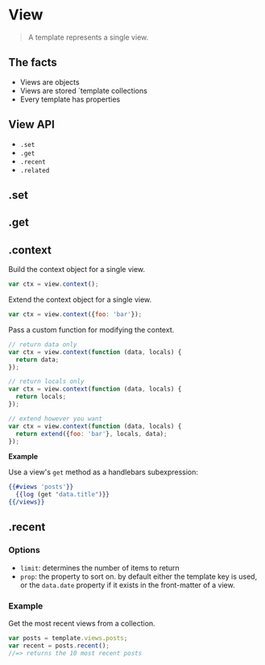 # View

> A template represents a single view. 

## The facts

- Views are objects
- Views are stored `template collections
- Every template has properties



## View API

- `.set`
- `.get`
- `.recent`
- `.related`

## .set
## .get

## .context

Build the context object for a single view.

```js
var ctx = view.context();
```

Extend the context object for a single view.

```js
var ctx = view.context({foo: 'bar'});
```

Pass a custom function for modifying the context.

```js
// return data only
var ctx = view.context(function (data, locals) {
  return data;
});

// return locals only
var ctx = view.context(function (data, locals) {
  return locals;
});

// extend however you want
var ctx = view.context(function (data, locals) {
  return extend({foo: 'bar'}, locals, data);
});
```

**Example**

Use a view's `get` method as a handlebars subexpression:

```handlebars
{{#views 'posts'}}
  {{log (get "data.title")}}
{{/views}}
```

## .recent

### Options

- `limit`: determines the number of items to return
- `prop`: the property to sort on. by default either the template key is used, or the `data.date` property if it exists in the front-matter of a view.

### Example

Get the most recent views from a collection.

```js
var posts = template.views.posts;
var recent = posts.recent();
//=> returns the 10 most recent posts
```

